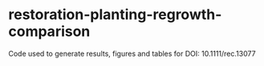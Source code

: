 # restoration-planting-regrowth-comparison
Code used to generate results, figures and tables for DOI: 10.1111/rec.13077
